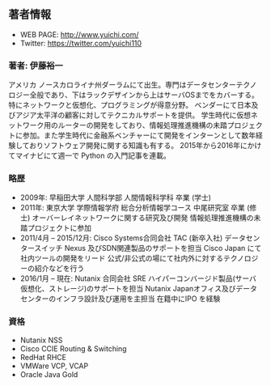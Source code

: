 ## 著者情報

* WEB PAGE: http://www.yuichi.com/
* Twitter: https://twitter.com/yuichi110

### 著者: 伊藤裕一
アメリカ ノースカロライナ州ダーラムにて出生。専門はデータセンターテクノロジー全般であり、下はラックデザインから上はサーバOSまでをカバーする。特にネットワークと仮想化、プログラミングが得意分野。 ベンダーにて日本及びアジア太平洋の顧客に対してテクニカルサポートを提供。
学生時代に仮想ネットワーク用のルーターの開発をしており、情報処理推進機構の未踏プロジェクトに参加。また学生時代に金融系ベンチャーにて開発をインターンとして数年経験しておりソフトウェア開発に関する知識も有する。
2015年から2016年にかけてマイナビにて週一で Python の入門記事を連載。

### 略歴
* 2009年: 早稲田大学 人間科学部 人間情報科学科 卒業 (学士)
* 2011年: 東京大学 学際情報学府 総合分析情報学コース 中尾研究室 卒業 (修士)
	オーバーレイネットワークに関する研究及び開発
	情報処理推進機構の未踏プロジェクトに参加
* 2011/4月 – 2015/12月: Cisco Systems合同会社 TAC  (新卒入社)
  データセンタースイッチ Nexus 及びSDN関連製品のサポートを担当
  Cisco Japan にて社内ツールの開発をリード
  公式/非公式の場にて社内外に対するテクノロジーの紹介などを行う
* 2016/1月 – 現在: Nutanix 合同会社 SRE
  ハイパーコンバージド製品(サーバ仮想化、ストレージ)のサポートを担当
  Nutanix Japanオフィス及びデータセンターのインフラ設計及び運用を主担当
  在籍中にIPO を経験

### 資格
* Nutanix NSS
* Cisco CCIE Routing & Switching
* RedHat RHCE
* VMWare VCP, VCAP
* Oracle Java Gold
